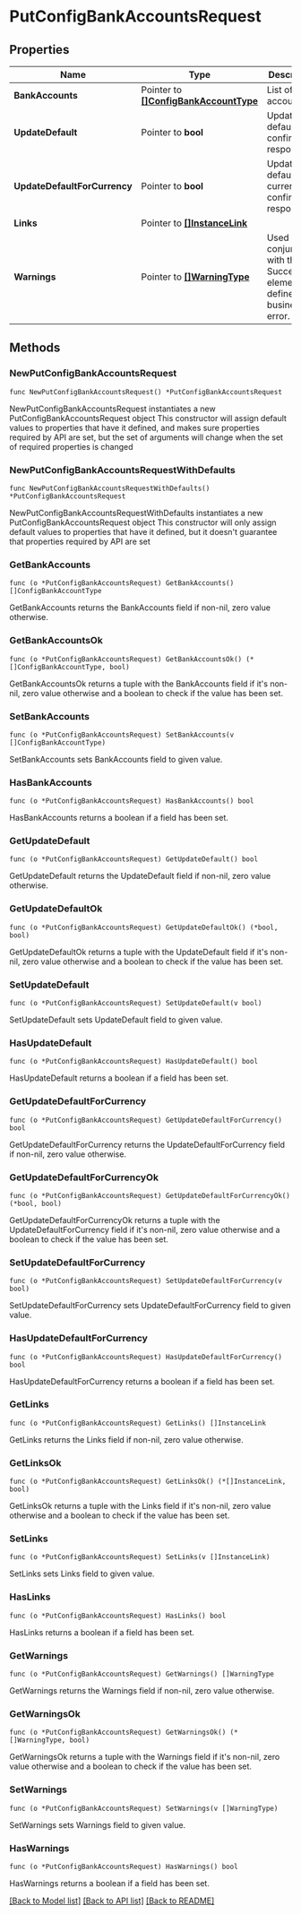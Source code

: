 # PutConfigBankAccountsRequest

## Properties

Name | Type | Description | Notes
------------ | ------------- | ------------- | -------------
**BankAccounts** | Pointer to [**[]ConfigBankAccountType**](ConfigBankAccountType.md) | List of bank accounts. | [optional] 
**UpdateDefault** | Pointer to **bool** | Update default confirmation response | [optional] 
**UpdateDefaultForCurrency** | Pointer to **bool** | Update default for currency confirmation response | [optional] 
**Links** | Pointer to [**[]InstanceLink**](InstanceLink.md) |  | [optional] 
**Warnings** | Pointer to [**[]WarningType**](WarningType.md) | Used in conjunction with the Success element to define a business error. | [optional] 

## Methods

### NewPutConfigBankAccountsRequest

`func NewPutConfigBankAccountsRequest() *PutConfigBankAccountsRequest`

NewPutConfigBankAccountsRequest instantiates a new PutConfigBankAccountsRequest object
This constructor will assign default values to properties that have it defined,
and makes sure properties required by API are set, but the set of arguments
will change when the set of required properties is changed

### NewPutConfigBankAccountsRequestWithDefaults

`func NewPutConfigBankAccountsRequestWithDefaults() *PutConfigBankAccountsRequest`

NewPutConfigBankAccountsRequestWithDefaults instantiates a new PutConfigBankAccountsRequest object
This constructor will only assign default values to properties that have it defined,
but it doesn't guarantee that properties required by API are set

### GetBankAccounts

`func (o *PutConfigBankAccountsRequest) GetBankAccounts() []ConfigBankAccountType`

GetBankAccounts returns the BankAccounts field if non-nil, zero value otherwise.

### GetBankAccountsOk

`func (o *PutConfigBankAccountsRequest) GetBankAccountsOk() (*[]ConfigBankAccountType, bool)`

GetBankAccountsOk returns a tuple with the BankAccounts field if it's non-nil, zero value otherwise
and a boolean to check if the value has been set.

### SetBankAccounts

`func (o *PutConfigBankAccountsRequest) SetBankAccounts(v []ConfigBankAccountType)`

SetBankAccounts sets BankAccounts field to given value.

### HasBankAccounts

`func (o *PutConfigBankAccountsRequest) HasBankAccounts() bool`

HasBankAccounts returns a boolean if a field has been set.

### GetUpdateDefault

`func (o *PutConfigBankAccountsRequest) GetUpdateDefault() bool`

GetUpdateDefault returns the UpdateDefault field if non-nil, zero value otherwise.

### GetUpdateDefaultOk

`func (o *PutConfigBankAccountsRequest) GetUpdateDefaultOk() (*bool, bool)`

GetUpdateDefaultOk returns a tuple with the UpdateDefault field if it's non-nil, zero value otherwise
and a boolean to check if the value has been set.

### SetUpdateDefault

`func (o *PutConfigBankAccountsRequest) SetUpdateDefault(v bool)`

SetUpdateDefault sets UpdateDefault field to given value.

### HasUpdateDefault

`func (o *PutConfigBankAccountsRequest) HasUpdateDefault() bool`

HasUpdateDefault returns a boolean if a field has been set.

### GetUpdateDefaultForCurrency

`func (o *PutConfigBankAccountsRequest) GetUpdateDefaultForCurrency() bool`

GetUpdateDefaultForCurrency returns the UpdateDefaultForCurrency field if non-nil, zero value otherwise.

### GetUpdateDefaultForCurrencyOk

`func (o *PutConfigBankAccountsRequest) GetUpdateDefaultForCurrencyOk() (*bool, bool)`

GetUpdateDefaultForCurrencyOk returns a tuple with the UpdateDefaultForCurrency field if it's non-nil, zero value otherwise
and a boolean to check if the value has been set.

### SetUpdateDefaultForCurrency

`func (o *PutConfigBankAccountsRequest) SetUpdateDefaultForCurrency(v bool)`

SetUpdateDefaultForCurrency sets UpdateDefaultForCurrency field to given value.

### HasUpdateDefaultForCurrency

`func (o *PutConfigBankAccountsRequest) HasUpdateDefaultForCurrency() bool`

HasUpdateDefaultForCurrency returns a boolean if a field has been set.

### GetLinks

`func (o *PutConfigBankAccountsRequest) GetLinks() []InstanceLink`

GetLinks returns the Links field if non-nil, zero value otherwise.

### GetLinksOk

`func (o *PutConfigBankAccountsRequest) GetLinksOk() (*[]InstanceLink, bool)`

GetLinksOk returns a tuple with the Links field if it's non-nil, zero value otherwise
and a boolean to check if the value has been set.

### SetLinks

`func (o *PutConfigBankAccountsRequest) SetLinks(v []InstanceLink)`

SetLinks sets Links field to given value.

### HasLinks

`func (o *PutConfigBankAccountsRequest) HasLinks() bool`

HasLinks returns a boolean if a field has been set.

### GetWarnings

`func (o *PutConfigBankAccountsRequest) GetWarnings() []WarningType`

GetWarnings returns the Warnings field if non-nil, zero value otherwise.

### GetWarningsOk

`func (o *PutConfigBankAccountsRequest) GetWarningsOk() (*[]WarningType, bool)`

GetWarningsOk returns a tuple with the Warnings field if it's non-nil, zero value otherwise
and a boolean to check if the value has been set.

### SetWarnings

`func (o *PutConfigBankAccountsRequest) SetWarnings(v []WarningType)`

SetWarnings sets Warnings field to given value.

### HasWarnings

`func (o *PutConfigBankAccountsRequest) HasWarnings() bool`

HasWarnings returns a boolean if a field has been set.


[[Back to Model list]](../README.md#documentation-for-models) [[Back to API list]](../README.md#documentation-for-api-endpoints) [[Back to README]](../README.md)


